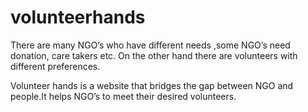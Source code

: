 # volunteerhands 
There are many NGO’s  who have different needs ,some NGO’s need donation, care takers etc. On the other hand there are volunteers with different preferences.

Volunteer hands is a website that bridges the gap between NGO and people.It helps NGO’s to meet their desired volunteers.
